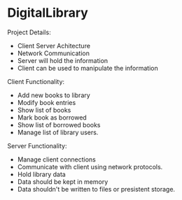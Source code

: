 # DigitalLibrary

Project Details:

 - Client Server Achitecture
 - Network Communication
 - Server will hold the information
 - Client can be used to manipulate the information
 
Client Functionality:

  - Add new books to library
  - Modify book entries
  - Show list of books
  - Mark book as borrowed
  - Show list of borrowed books
  - Manage list of library users.
  
Server Functionality:

  - Manage client connections
  - Communicate with client using network protocols.
  - Hold library data
  - Data should be kept in memory
  - Data shouldn't be written to files or presistent storage.
